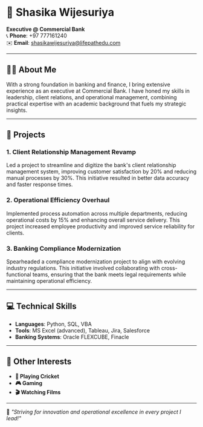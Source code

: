 # 🌟 Shasika Wijesuriya  
**Executive @ Commercial Bank**  
📞 **Phone**: +97 777161240  
✉️ **Email**: shasikawijesuriya@lifepathedu.com  

---

## 🙋‍♂️ About Me  
With a strong foundation in banking and finance, I bring extensive experience as an executive at Commercial Bank. I have honed my skills in leadership, client relations, and operational management, combining practical expertise with an academic background that fuels my strategic insights. 

---

## 🚀 Projects  
### 1. **Client Relationship Management Revamp**  
Led a project to streamline and digitize the bank's client relationship management system, improving customer satisfaction by 20% and reducing manual processes by 30%. This initiative resulted in better data accuracy and faster response times.

### 2. **Operational Efficiency Overhaul**  
Implemented process automation across multiple departments, reducing operational costs by 15% and enhancing overall service delivery. This project increased employee productivity and improved service reliability for clients.

### 3. **Banking Compliance Modernization**  
Spearheaded a compliance modernization project to align with evolving industry regulations. This initiative involved collaborating with cross-functional teams, ensuring that the bank meets legal requirements while maintaining operational efficiency.

---

## 💻 Technical Skills  
- **Languages**: Python, SQL, VBA  
- **Tools**: MS Excel (advanced), Tableau, Jira, Salesforce  
- **Banking Systems**: Oracle FLEXCUBE, Finacle  

---

## 🎯 Other Interests  
- **🏏 Playing Cricket**  
- **🎮 Gaming**  
- **🎬 Watching Films**  

---  
🚀 *"Striving for innovation and operational excellence in every project I lead!"*

